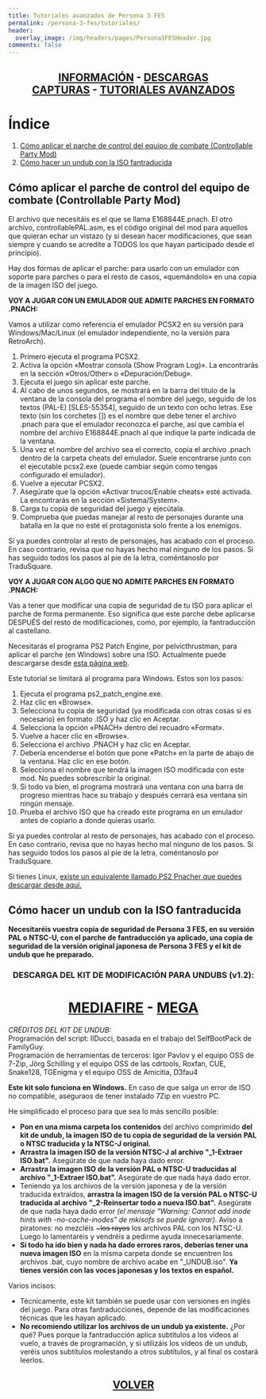 ```yaml
---
title: Tutoriales avanzados de Persona 3 FES
permalink: /persona-3-fes/tutoriales/
header:
  overlay_image: /img/headers/pages/Persona3FESHeader.jpg
comments: false
---
```

<h2 style="text-align: center;"><strong><a href="/persona-3-fes/informacion/">INFORMACIÓN</a> - <a href="/persona-3-fes/descargar/">DESCARGAS</a><br>  
<a href="/persona-3-fes/capturas/">CAPTURAS</a> - <a href="/persona-3-fes/tutoriales/">TUTORIALES AVANZADOS</a><br></strong></h2>

# Índice

1. [Cómo aplicar el parche de control del equipo de combate (Controllable Party Mod)](#tuto1)
2. [Cómo hacer un undub con la ISO fantraducida](#tuto2)

<a name="tuto1"></a>
## Cómo aplicar el parche de control del equipo de combate (Controllable Party Mod)

El archivo que necesitáis es el que se llama E168844E.pnach. El otro 
archivo, controllablePAL.asm, es el código original del mod para aquellos 
que quieran echar un vistazo (y si desean hacer modificaciones, que sean 
siempre y cuando se acredite a TODOS los que hayan participado desde el 
principio).

Hay dos formas de aplicar el parche: para usarlo con un emulador con soporte 
para parches o para el resto de casos, «quemándolo» en una copia de la 
imagen ISO del juego.

**VOY A JUGAR CON UN EMULADOR QUE ADMITE PARCHES EN FORMATO .PNACH:**

Vamos a utilizar como referencia el emulador PCSX2 en su versión para 
Windows/Mac/Linux (el emulador independiente, no la versión para RetroArch).
 1. Primero ejecuta el programa PCSX2.
 2. Activa la opción «Mostrar consola (Show Program Log)». La encontrarás 
    en la sección «Otros/Other» o «Depuración/Debug».
 3. Ejecuta el juego sin aplicar este parche.
 4. Al cabo de unos segundos, se mostrará en la barra del título de la 
    ventana de la consola del programa el nombre del juego, seguido de los 
    textos (PAL-E) [SLES-55354], seguido de un texto con ocho letras. Ese 
    texto (sin los corchetes []) es el nombre que debe tener el archivo 
    .pnach para que el emulador reconozca el parche, así que cambia el 
    nombre del archivo E168844E.pnach al que indique la parte indicada de la 
    ventana.
 5. Una vez el nombre del archivo sea el correcto, copia el archivo .pnach 
    dentro de la carpeta cheats del emulador. Suele encontrarse junto con 
    el ejecutable pcsx2.exe (puede cambiar según como tengas configurado 
    el emulador).
 6. Vuelve a ejecutar PCSX2.
 7. Asegúrate que la opción «Activar trucos/Enable cheats» esté activada. 
    La encontrarás en la sección «Sistema/System».
 8. Carga tu copia de seguridad del juego y ejecútala.
 9. Comprueba que puedas manejar al resto de personajes durante una 
    batalla en la que no esté el protagonista solo frente a los enemigos.

Si ya puedes controlar al resto de personajes, has acabado con el proceso. 
En caso contrario, revisa que no hayas hecho mal ninguno de los pasos. Si 
has seguido todos los pasos al pie de la letra, coméntanoslo por TraduSquare.

**VOY A JUGAR CON ALGO QUE NO ADMITE PARCHES EN FORMATO .PNACH:**

Vas a tener que modificar una copia de seguridad de tu ISO para aplicar el 
parche de forma permanente. Eso significa que este parche debe aplicarse 
DESPUÉS del resto de modificaciones, como, por ejemplo, la fantraducción al 
castellano.

Necesitarás el programa PS2 Patch Engine, por pelvicthrustman, para aplicar 
el parche (en Windows) sobre una ISO. Actualmente puede descargarse desde 
[esta página web](https://www.psx-place.com/threads/ps2-patch-engine-by-pelvicthrustman.19167/).

Este tutorial se limitará al programa para Windows. Estos son los pasos:

 1.  Ejecuta el programa ps2_patch_engine.exe.
 2.  Haz clic en «Browse».
 3.  Selecciona tu copia de seguridad (ya modificada con otras cosas si es 
     necesario) en formato .ISO y haz clic en Aceptar.
 4.  Selecciona la opción «PNACH» dentro del recuadro «Format».
 5.  Vuelve a hacer clic en «Browse».
 6.  Selecciona el archivo .PNACH y haz clic en Aceptar.
 7.  Debería encenderse el botón que pone «Patch» en la parte de abajo de 
     la ventana. Haz clic en ese botón.
 8.  Selecciona el nombre que tendrá la imagen ISO modificada con este mod. 
     No puedes sobrescribir la original.
 9.  Si todo va bien, el programa mostrará una ventana con una barra de 
     progreso mientras hace su trabajo y después cerrará esa ventana sin 
     ningún mensaje.
 10. Prueba el archivo ISO que ha creado este programa en un emulador antes 
     de copiarlo a donde quieras usarlo.

Si ya puedes controlar al resto de personajes, has acabado con el proceso. 
En caso contrario, revisa que no hayas hecho mal ninguno de los pasos. Si 
has seguido todos los pasos al pie de la letra, coméntanoslo por TraduSquare.

Si tienes Linux, [existe un equivalente llamado PS2 Pnacher que puedes descargar desde aquí.](https://github.com/Snaggly/PS2_Pnacher)

<a name="tuto2"></a>
## Cómo hacer un undub con la ISO fantraducida

**Necesitaréis vuestra copia de seguridad de Persona 3 FES, en su versión PAL o NTSC-U, con el parche 
de fantraducción ya aplicado, una copia de seguridad de la versión original japonesa de Persona 3 FES 
y el kit de undub que he preparado.**

<h3 style="text-align: center;">DESCARGA DEL KIT DE MODIFICACIÓN PARA UNDUBS (v1.2):</h3>

<h1 style="text-align: center;"><strong><a href="https://www.mediafire.com/file/q5bmry3k6uyi76z/KitUndubP3F12.7z/file" target="_blank">MEDIAFIRE</a> - <a href="https://mega.nz/file/Rdc2DA6Y#X9rYBBcP4uSPFdWfc4D-J-6cOhcH9QTJNJ7XuO8jg10" target="_blank">MEGA</a></strong></h1>

_CRÉDITOS DEL KIT DE UNDUB:_  
Programación del script: IlDucci, basada en el trabajo del SelfBootPack de FamilyGuy.  
Programación de herramientas de terceros: Igor Pavlov y el equipo OSS de 7-Zip, Jörg Schilling y el equipo 
OSS de las cdrtools, Roxfan, CUE, Snake128, TGEnigma y el equipo OSS de Amicitia, D3fau4

**Este kit solo funciona en Windows.** En caso de que salga un error de ISO no compatible, aseguraos de tener 
instalado 7Zip en vuestro PC.

He simplificado el proceso para que sea lo más sencillo posible:
 - **Pon en una misma carpeta los contenidos** del archivo comprimido **del kit de undub, la imagen 
   ISO de tu copia de seguridad de la versión PAL o NTSC traducida y la NTSC-J original.**
 - **Arrastra la imagen ISO de la versión NTSC-J al archivo "_1-Extraer ISO.bat".** Asegúrate de que nada 
   haya dado error.
 - **Arrastra la imagen ISO de la versión PAL o NTSC-U traducidas al archivo "_1-Extraer ISO.bat".**
   Asegúrate de que nada haya dado error.
 - Teniendo ya los archivos de la versión japonesa y de la versión traducida extraídos, **arrastra la 
   imagen ISO de la versión PAL o NTSC-U traducida al archivo "_2-Reinsertar todo a nueva ISO.bat".** 
   Asegúrate de que nada haya dado error _(el mensaje "Warning: Cannot add inode hints with -no-cache-inodes" 
   de mkisofs se puede ignorar)_.
   Aviso a piratones: no mezcléis ~~~los rayos~~ los archivos PAL con los NTSC-U. Luego lo lamentaréis 
   y vendréis a pedirme ayuda innecesariamente.
 - **Si todo ha ido bien y nada ha dado errores raros, deberías tener una nueva imagen ISO** en la misma 
   carpeta donde se encuentren los archivos .bat, cuyo nombre de archivo acabe en "_UNDUB.iso". **Ya tienes 
   versión con las voces japonesas y los textos en español.**

Varios incisos:
 - Técnicamente, este kit también se puede usar con versiones en inglés del juego. Para otras fantraducciones, 
   depende de las modificaciones técnicas que les hayan aplicado.
 - **No recomiendo utilizar los archivos de un undub ya existente.** ¿Por qué? Pues porque la fantraducción aplica 
   subtítulos a los vídeos al vuelo, a través de programación, y si utilizáis los vídeos de un undub, veréis unos 
   subtítulos molestando a otros subtítulos, y al final os costará leerlos.


<h2 style="text-align: center;"><a href="/persona-3-fes/"><strong>VOLVER</strong></a></h2>



